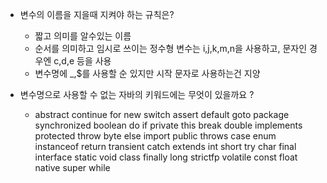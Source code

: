 - 변수의 이름을 지을때 지켜야 하는 규칙은?
  - 짧고 의미를 알수있는 이름
  - 순서를 의미하고 임시로 쓰이는 정수형 변수는 i,j,k,m,n을 사용하고, 문자인 경우엔 c,d,e 등을 사용
  - 변수명에 _,$를 사용할 순 있지만 시작 문자로 사용하는건 지양
  
- 변수명으로 사용할 수 없는 자바의 키워드에는 무엇이 있을까요 ?
  - abstract  continue  for         new        switch
    assert    default   goto        package    synchronized
    boolean   do        if          private    this
    break     double    implements  protected  throw
    byte      else      import      public     throws
    case      enum      instanceof  return     transient
    catch     extends   int         short      try
    char      final     interface   static     void
    class     finally   long        strictfp   volatile
    const     float     native      super      while
